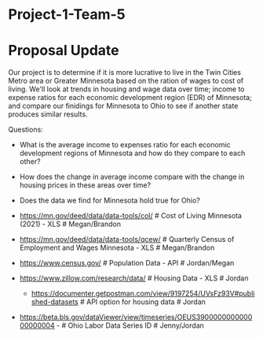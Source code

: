 # Project-1-Team-5

# Proposal Update

Our project is to determine if it is more lucrative to live in the Twin Cities Metro area or Greater Minnesota based on the ration of wages to cost of living. We'll look at trends in housing and wage data over time; income to expense ratios for each economic development region (EDR) of Minnesota; and compare our finidings for Minnesota to Ohio to see if another state produces similar results.

Questions:
- What is the average income to expenses ratio for each economic development regions of Minnesota and how do they compare to each other?
- How does the change in average income compare with the change in housing prices in these areas over time?
- Does the data we find for Minnesota hold true for Ohio?

- https://mn.gov/deed/data/data-tools/col/ # Cost of Living Minnesota (2021) - XLS # Megan/Brandon
- https://mn.gov/deed/data/data-tools/qcew/ # Quarterly Census of Employment and Wages Minnesota - XLS # Megan/Brandon
- https://www.census.gov/ # Population Data - API # Jordan/Megan
- https://www.zillow.com/research/data/ # Housing Data - XLS # Jordan
    - https://documenter.getpostman.com/view/9197254/UVsFz93V#published-datasets # API option for housing data # Jordan
- https://beta.bls.gov/dataViewer/view/timeseries/OEUS390000000000000000004 - # Ohio Labor Data Series ID # Jenny/Jordan
